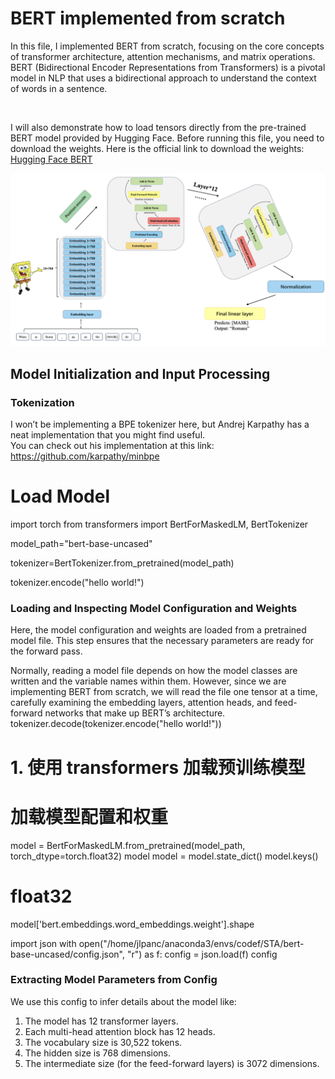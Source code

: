 # BERT implemented from scratch

In this file, I implemented BERT from scratch, focusing on the core concepts of transformer architecture, attention mechanisms, and matrix operations. BERT (Bidirectional Encoder Representations from Transformers) is a pivotal model in NLP that uses a bidirectional approach to understand the context of words in a sentence.

<br>

I will also demonstrate how to load tensors directly from the pre-trained BERT model provided by Hugging Face. Before running this file, you need to download the weights. Here is the official link to download the weights: [Hugging Face BERT](https://huggingface.co/bert-base-uncased)

<div>
    <img src="images/all-steps.png"/ width=800>
</div>

## Model Initialization and Input Processing
### Tokenization
I won’t be implementing a BPE tokenizer here, but Andrej Karpathy has a neat implementation that you might find useful.
<br>
You can check out his implementation at this link: https://github.com/karpathy/minbpe
# Load Model
import torch
from transformers import BertForMaskedLM, BertTokenizer

model_path="bert-base-uncased"

tokenizer=BertTokenizer.from_pretrained(model_path)

tokenizer.encode("hello world!")

### Loading and Inspecting Model Configuration and Weights

Here, the model configuration and weights are loaded from a pretrained model file. This step ensures that the necessary parameters are ready for the forward pass.

Normally, reading a model file depends on how the model classes are written and the variable names within them. 
However, since we are implementing BERT from scratch, we will read the file one tensor at a time, carefully examining the embedding layers, attention heads, and feed-forward networks that make up BERT’s architecture.
tokenizer.decode(tokenizer.encode("hello world!"))

# 1. 使用 transformers 加载预训练模型

# 加载模型配置和权重
model = BertForMaskedLM.from_pretrained(model_path, torch_dtype=torch.float32)
model
model = model.state_dict()
model.keys()
# float32
model['bert.embeddings.word_embeddings.weight'].shape

import json
with open("/home/jlpanc/anaconda3/envs/codef/STA/bert-base-uncased/config.json", "r") as f:
    config = json.load(f)
config

### Extracting Model Parameters from Config
We use this config to infer details about the model like:

1. The model has 12 transformer layers.
2. Each multi-head attention block has 12 heads.
3. The vocabulary size is 30,522 tokens.
4. The hidden size is 768 dimensions.
5. The intermediate size (for the feed-forward layers) is 3072 dimensions.
